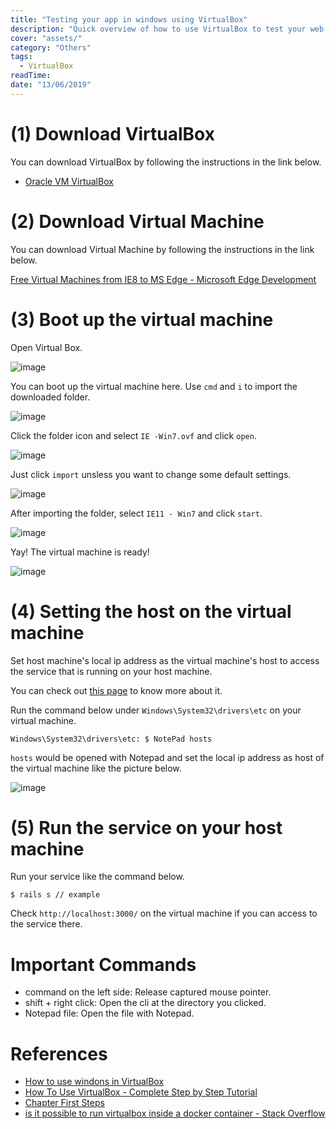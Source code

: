 ```yaml
---
title: "Testing your app in windows using VirtualBox"
description: "Quick overview of how to use VirtualBox to test your web app in windows."
cover: "assets/"
category: "Others"
tags: 
  - VirtualBox
readTime: 
date: "13/06/2019"
---
```

# (1) Download VirtualBox

You can download VirtualBox by following the instructions in the link below.

- [Oracle VM VirtualBox](https://www.virtualbox.org/)

# (2) Download Virtual Machine

You can download Virtual Machine by following the instructions in the link below.

[Free Virtual Machines from IE8 to MS Edge - Microsoft Edge Development](https://developer.microsoft.com/en-us/microsoft-edge/tools/vms/)

# (3) Boot up the virtual machine

Open Virtual Box.

![image](https://user-images.githubusercontent.com/32632542/59407207-8170e000-8deb-11e9-95d4-3c6e03cab49c.png)

You can boot up the virtual machine here.
Use `cmd` and `i` to import the downloaded folder.

![image](https://user-images.githubusercontent.com/32632542/59407216-89c91b00-8deb-11e9-84d0-e1cf1695e0e5.png)

Click the folder icon and select `IE -Win7.ovf` and click  `open`.

![image](https://user-images.githubusercontent.com/32632542/59407249-a36a6280-8deb-11e9-80e6-f0ce9da0358a.png)

Just click `import` unsless you want to change some default settings.

![image](https://user-images.githubusercontent.com/32632542/59407257-abc29d80-8deb-11e9-8c6a-5133d5ba56a6.png)

After importing the folder, select `IE11 - Win7` and click `start`.

![image](https://user-images.githubusercontent.com/32632542/59407279-bda44080-8deb-11e9-9966-4c1103427bfb.png)

Yay! The virtual machine is ready!

![image](https://user-images.githubusercontent.com/32632542/59407321-ceed4d00-8deb-11e9-964e-ba3601779c9b.png)

# (4) Setting the host on the virtual machine

Set host machine's local ip address as the virtual machine's host to access the service that is running on your host machine.

You can check out [this page](http://onocom.net/blog/windows-hosts-file/) to know more about it.

Run the command below under `Windows\System32\drivers\etc` on your virtual machine.

```
Windows\System32\drivers\etc: $ NotePad hosts
```

`hosts` would be opened with Notepad and set the local ip address as host of the virtual machine like the picture below.

![image](https://user-images.githubusercontent.com/32632542/59407377-f8a67400-8deb-11e9-80dd-5935a7cfa1bd.png)

# (5) Run the service on your host machine

Run your service like the command below.

```
$ rails s // example
```

Check `http://localhost:3000/` on the virtual machine if you can access to the service there.

# Important Commands

- command on the left side: Release captured mouse pointer.
- shift + right click: Open the cli at the directory you clicked.
- Notepad file: Open the file with Notepad.

# References 
- [How to use windons in VirtualBox](https://www.youtube.com/watch?v=NIauwnXqQr8)
- [How To Use VirtualBox - Complete Step by Step Tutorial](https://www.youtube.com/watch?v=Eno4l6pKQHc)
- [Chapter First Steps](https://www.virtualbox.org/manual/ch01.html#features-overview)
- [is it possible to run virtualbox inside a docker container - Stack Overflow](https://stackoverflow.com/questions/25741904/is-it-possible-to-run-virtualbox-inside-a-docker-container)
